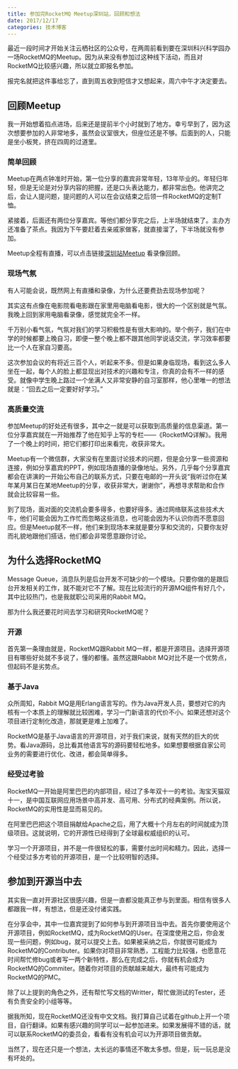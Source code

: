 ```yaml
---
title: 参加完RocketMQ Meetup深圳站，回顾和想法
date: 2017/12/17
categories: 技术博客
---
```


最近一段时间才开始关注云栖社区的公众号，在两周前看到要在深圳科兴科学园办一场RocketMQ的Meetup。因为从来没有参加过这种线下活动，而且对RocketMQ比较感兴趣，所以就立即报名参加。

报完名就把这件事给忘了，直到周五收到短信才又想起来，周六中午才决定要去。

<!-- more -->

## 回顾Meetup
我一开始想着掐点进场，后来还是提前半个小时就到了地方。幸亏早到了，因为这次想要参加的人非常地多，虽然会议室很大，但座位还是不够。后面到的人，只能是坐小板凳，挤在四周的过道里。

### 简单回顾
Meetup在两点钟准时开始，第一位分享的嘉宾非常年轻，13年毕业的。年轻归年轻，但是无论是对分享内容的把握，还是口头表达能力，都非常出色。他讲完之后，会让人提问题，提问题的人可以在会议结束之后领一件RocketMQ的定制T恤。

紧接着，后面还有两位分享嘉宾。等他们都分享完之后，上半场就结束了。主办方还准备了茶点。我因为下午要赶着去亲戚家做客，就直接溜了，下半场就没有参加。

Meetup全程有直播，可以点击链接[深圳站Meetup](http://www.itdks.com/eventlist/detail/1828 "深圳站Meetup") 看录像回顾。

### 现场气氛
有人可能会说，既然网上有直播和录像，为什么还要费劲去现场参加呢？

其实这有点像在电影院看电影跟在家里用电脑看电影，很大的一个区别就是气氛。我晚上回到家用电脑看录像，感觉就完全不一样。

千万别小看气氛，气氛对我们的学习积极性是有很大影响的。举个例子，我们在中学的时候都要上晚自习，即便一整个晚上都不跟其他同学说话交流，学习效率都要比一个人在家自习要高。

这次参加会议的有将近三百个人，听起来不多。但是如果身临现场，看到这么多人坐在一起，每个人的脸上都显现出对技术的兴趣和专注，你真的会有不一样的感受。就像中学生晚上路过一个坐满人又非常安静的自习室那样，他心里唯一的想法就是：“回去之后一定要好好学习。”

### 高质量交流
参加Meetup的好处还有很多，其中之一就是可以获取到高质量的信息渠道。第一位分享嘉宾就在一开始推荐了他在知乎上写的专栏——《RocketMQ详解》。我用了一个晚上的时间，把它们都打印出来看完，收获非常大。

Meetup有一个微信群，大家没有在里面讨论技术的问题，但是会分享一些资源和连接，例如分享嘉宾的PPT，例如现场直播的录像地址。另外，几乎每个分享嘉宾都会在讲演的一开始公布自己的联系方式，只要在电邮的一开头说“我听过你在某年某月某日在某地Meetup的分享，收获非常大，谢谢你”，再想寻求帮助和合作就会比较容易一些。

到了现场，面对面的交流机会要多得多，也要好得多。通过网络联系这些技术大牛，他们可能会因为工作忙而忽略这些消息，也可能会因为不认识你而不愿意回应。但是Meetup就不一样，他们来到现场本来就是要分享和交流的，只要你友好而礼貌地跟他们搭话，他们都会非常愿意跟你讨论。

## 为什么选择RocketMQ
Message Queue，消息队列是后台开发不可缺少的一个模块。只要你做的是跟后台开发相关的工作，就不能对它不了解。现在比较流行的开源MQ组件有好几个，其中比较热门，也是我就职公司采用的Rabbit MQ。

那为什么我还要花时间去学习和研究RocketMQ呢？

### 开源
首先第一条理由就是，RocketMQ跟Rabbit MQ一样，都是开源项目。选择开源项目有哪些好处就不多说了，懂的都懂。虽然这跟Rabbit MQ对比不是一个优势点，但起码不是劣势点。

### 基于Java
众所周知，Rabbit MQ是用Erlang语言写的。作为Java开发人员，要想对它的内核有一个本质上的理解就比较困难，学习一门新语言的代价不小。如果还想对这个项目进行定制化改造，那就更是难上加难了。

RocketMQ是基于Java语言的开源项目，对于我们来说，就有天然的巨大的优势。看Java源码，总比看其他语言写的源码要轻松地多。如果想要根据自家公司业务的需要进行优化、改进，都会简单得多。

### 经受过考验
RocketMQ一开始是阿里巴巴的内部项目，经过了多年双十一的考验。淘宝天猫双十一，是中国互联网应用场景中高并发、高可用、分布式的经典案例。所以说，RocketMQ的实用性是显而易见的。

在阿里巴巴把这个项目捐献给Apache之后，用了大概十个月左右的时间就成为顶级项目。这就说明，它的开源性已经得到了全球最权威组织的认可。

学习一个开源项目，并不是一件很轻松的事，需要付出时间和精力。因此，选择一个经受过多方考验的开源项目，是一个比较明智的选择。

## 参加到开源当中去
其实我一直对开源社区很感兴趣，但是一直都没能真正参与到里面。相信有很多人都跟我一样，有想法，但是还没付诸实践。

在分享会中，其中一位嘉宾提到了如何参与到开源项目当中去。首先你要使用这个开源项目，例如RocketMQ，成为RocketMQ的User。在深度使用之后，你会发现一些问题，例如bug，就可以提交上去。如果被采纳之后，你就很可能成为RocketMQ的Contributer。如果你对项目非常熟悉，工程能力比较强，也愿意花时间帮忙修bug或者写一两个新特性，那么在完成之后，你就有机会成为RocketMQ的Commiter。随着你对项目的贡献越来越大，最终有可能成为RocketMQ的PMC。

除了以上提到的角色之外，还有帮忙写文档的Writter，帮忙做测试的Tester，还有负责安全的小组等等。

据我所知，现在RocketMQ还没有中文文档。我打算自己试着在github上开一个项目，自行翻译。如果有感兴趣的同学可以一起参加进来。如果发展得不错的话，就可以联系RocketMQ的委员会，看看有没有机会可以为开源项目做贡献。

当然了，现在还只是一个想法，太长远的事情还不敢太多想。但是，玩一玩总是没有坏处的。

